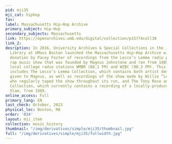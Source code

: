 ```yaml
---
pid: mji35
mji_cat: hiphop
fav: 
label: Massachusetts Hip-Hop Archive
primary_subject: Hip-Hop
secondary_subjects: Massachusetts
link: https://openarchives.umb.edu/digital/collection/p15774coll30
link_2: 
desription: In 2016, University Archives & Special Collections in the Joseph P. Healey
  Library at UMass Boston launched the Massachusetts Hip-Hop Archive with an initial
  donation by Pacey Foster of recordings from the Lecco’s Lemma radio program, a local
  rap music show that was founded by Magnus Johnstone and ran from 1985 to 1988 on
  local college radio stations WMBR (88.1 FM) and WZBC (90.3 FM). This digital collections
  includes The Lecco’s Lemma Collection, which contains both artist demos that were
  given to Magnus, as well as recordings of the show made by Willie “Loco” Alexander,
  who regularly taped the show throughout its run, and The Tony Rose and Yvonne Rose
  Collection, which currently contains a recording of a locally-produced show, Dance
  Slam, from 1989.
online_access: Full
primary_lang: EN
last_check: October, 2023
physical_loc: Boston, MA
order: '034'
layout: mji_item
collection: music_history
thumbnail: "/img/derivatives/simple/mji35/thumbnail.jpg"
full: "/img/derivatives/simple/mji35/fullwidth.jpg"
---
```

